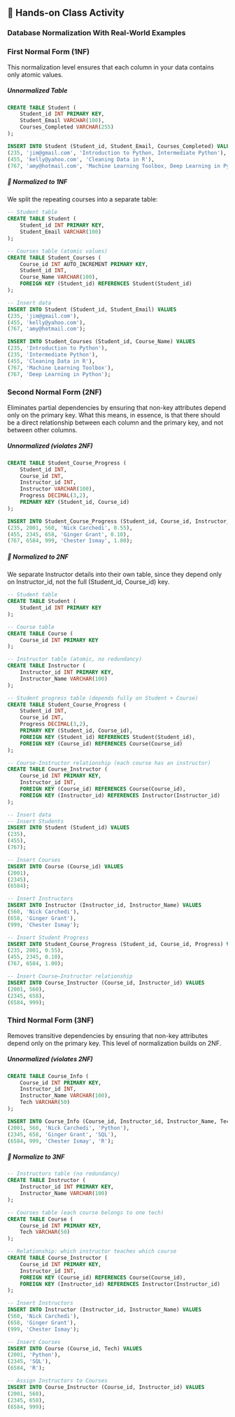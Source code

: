 ## 🎯 Hands-on Class Activity


### Database Normalization With Real-World Examples

### First Normal Form (1NF) 

This normalization level ensures that each column in your data contains only atomic values.
##### Unnormalized Table
```sql
CREATE TABLE Student (
    Student_id INT PRIMARY KEY,
    Student_Email VARCHAR(100),
    Courses_Completed VARCHAR(255)
);

INSERT INTO Student (Student_id, Student_Email, Courses_Completed) VALUES
(235, 'jim@gmail.com', 'Introduction to Python, Intermediate Python'),
(455, 'kelly@yahoo.com', 'Cleaning Data in R'),
(767, 'amy@hotmail.com', 'Machine Learning Toolbox, Deep Learning in Python');
```
##### 📌 Normalized to 1NF

We split the repeating courses into a separate table:
```sql
-- Student table
CREATE TABLE Student (
    Student_id INT PRIMARY KEY,
    Student_Email VARCHAR(100)
);

-- Courses table (atomic values)
CREATE TABLE Student_Courses (
    Course_id INT AUTO_INCREMENT PRIMARY KEY,
    Student_id INT,
    Course_Name VARCHAR(100),
    FOREIGN KEY (Student_id) REFERENCES Student(Student_id)
);

-- Insert data
INSERT INTO Student (Student_id, Student_Email) VALUES
(235, 'jim@gmail.com'),
(455, 'kelly@yahoo.com'),
(767, 'amy@hotmail.com');

INSERT INTO Student_Courses (Student_id, Course_Name) VALUES
(235, 'Introduction to Python'),
(235, 'Intermediate Python'),
(455, 'Cleaning Data in R'),
(767, 'Machine Learning Toolbox'),
(767, 'Deep Learning in Python');
```
 ### Second Normal Form (2NF)

Eliminates partial dependencies by ensuring that non-key attributes depend only on the primary key. What this means, in essence, is that there should be a direct relationship between each column and the primary key, and not between other columns.
##### Unnormalized (violates 2NF)
```sql
CREATE TABLE Student_Course_Progress (
    Student_id INT,
    Course_id INT,
    Instructor_id INT,
    Instructor VARCHAR(100),
    Progress DECIMAL(3,2),
    PRIMARY KEY (Student_id, Course_id)
);

INSERT INTO Student_Course_Progress (Student_id, Course_id, Instructor_id, Instructor, Progress) VALUES
(235, 2001, 560, 'Nick Carchedi', 0.55),
(455, 2345, 658, 'Ginger Grant', 0.10),
(767, 6584, 999, 'Chester Ismay', 1.00);
```
##### 📌 Normalized to 2NF
We separate Instructor details into their own table, since they depend only on Instructor_id, not the full (Student_id, Course_id) key.
```sql
-- Student table
CREATE TABLE Student (
    Student_id INT PRIMARY KEY
);

-- Course table
CREATE TABLE Course (
    Course_id INT PRIMARY KEY
);

-- Instructor table (atomic, no redundancy)
CREATE TABLE Instructor (
    Instructor_id INT PRIMARY KEY,
    Instructor_Name VARCHAR(100)
);

-- Student progress table (depends fully on Student + Course)
CREATE TABLE Student_Course_Progress (
    Student_id INT,
    Course_id INT,
    Progress DECIMAL(3,2),
    PRIMARY KEY (Student_id, Course_id),
    FOREIGN KEY (Student_id) REFERENCES Student(Student_id),
    FOREIGN KEY (Course_id) REFERENCES Course(Course_id)
);

-- Course-Instructor relationship (each course has an instructor)
CREATE TABLE Course_Instructor (
    Course_id INT PRIMARY KEY,
    Instructor_id INT,
    FOREIGN KEY (Course_id) REFERENCES Course(Course_id),
    FOREIGN KEY (Instructor_id) REFERENCES Instructor(Instructor_id)
);

-- Insert data
-- Insert Students
INSERT INTO Student (Student_id) VALUES
(235),
(455),
(767);

-- Insert Courses
INSERT INTO Course (Course_id) VALUES
(2001),
(2345),
(6584);

-- Insert Instructors
INSERT INTO Instructor (Instructor_id, Instructor_Name) VALUES
(560, 'Nick Carchedi'),
(658, 'Ginger Grant'),
(999, 'Chester Ismay');

-- Insert Student Progress
INSERT INTO Student_Course_Progress (Student_id, Course_id, Progress) VALUES
(235, 2001, 0.55),
(455, 2345, 0.10),
(767, 6584, 1.00);

-- Insert Course–Instructor relationship
INSERT INTO Course_Instructor (Course_id, Instructor_id) VALUES
(2001, 560),
(2345, 658),
(6584, 999);
```
### Third Normal Form (3NF)

Removes transitive dependencies by ensuring that non-key attributes depend only on the primary key. This level of normalization builds on 2NF.
##### Unnormalized (violates 2NF)
```sql
CREATE TABLE Course_Info (
    Course_id INT PRIMARY KEY,
    Instructor_id INT,
    Instructor_Name VARCHAR(100),
    Tech VARCHAR(50)
);

INSERT INTO Course_Info (Course_id, Instructor_id, Instructor_Name, Tech) VALUES
(2001, 560, 'Nick Carchedi', 'Python'),
(2345, 658, 'Ginger Grant', 'SQL'),
(6584, 999, 'Chester Ismay', 'R');
```
##### 📌 Normalize to 3NF
```sql
-- Instructors table (no redundancy)
CREATE TABLE Instructor (
    Instructor_id INT PRIMARY KEY,
    Instructor_Name VARCHAR(100)
);

-- Courses table (each course belongs to one tech)
CREATE TABLE Course (
    Course_id INT PRIMARY KEY,
    Tech VARCHAR(50)
);

-- Relationship: which instructor teaches which course
CREATE TABLE Course_Instructor (
    Course_id INT PRIMARY KEY,
    Instructor_id INT,
    FOREIGN KEY (Course_id) REFERENCES Course(Course_id),
    FOREIGN KEY (Instructor_id) REFERENCES Instructor(Instructor_id)
);

-- Insert Instructors
INSERT INTO Instructor (Instructor_id, Instructor_Name) VALUES
(560, 'Nick Carchedi'),
(658, 'Ginger Grant'),
(999, 'Chester Ismay');

-- Insert Courses
INSERT INTO Course (Course_id, Tech) VALUES
(2001, 'Python'),
(2345, 'SQL'),
(6584, 'R');

-- Assign Instructors to Courses
INSERT INTO Course_Instructor (Course_id, Instructor_id) VALUES
(2001, 560),
(2345, 658),
(6584, 999);
```
